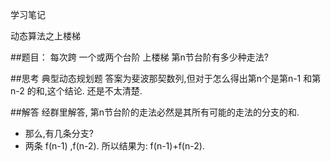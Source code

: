 学习笔记

动态算法之上楼梯

##题目：
每次跨 一个或两个台阶 上楼梯 第n节台阶有多少种走法?

##思考
典型动态规划题 答案为斐波那契数列,但对于怎么得出第n个是第n-1 和第n-2 的和,这个结论. 还是不太清楚.

##解答
经群里解答, 第n节台阶的走法必然是其所有可能的走法的分支的和.
- 那么,有几条分支?
- 两条 f(n-1) ,f(n-2).
所以结果为:  f(n-1)+f(n-2).




